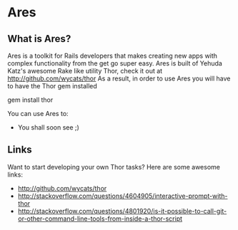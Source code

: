 # Ares

## What is Ares?
Ares is a toolkit for Rails developers that makes creating new apps with complex functionality from the get go super easy.
Ares is built of Yehuda Katz's awesome Rake like utility Thor, check it out at http://github.com/wycats/thor
As a result, in order to use Ares you will have to have the Thor gem installed
  
  gem install thor
  
You can use Ares to:
* You shall soon see ;)

## Links
Want to start developing your own Thor tasks? Here are some awesome links:
* http://github.com/wycats/thor
* http://stackoverflow.com/questions/4604905/interactive-prompt-with-thor
* http://stackoverflow.com/questions/4801920/is-it-possible-to-call-git-or-other-command-line-tools-from-inside-a-thor-script
